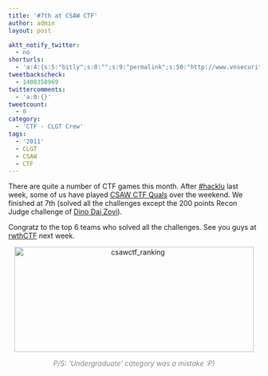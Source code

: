 ```yaml
---
title: '#7th at CSAW CTF'
author: admin
layout: post

aktt_notify_twitter:
  - no
shorturls:
  - 'a:4:{s:5:"bitly";s:0:"";s:9:"permalink";s:50:"http://www.vnsecurity.net/2011/09/7th-at-csaw-ctf/";s:7:"tinyurl";s:26:"http://tinyurl.com/636dsc3";s:4:"isgd";s:19:"http://is.gd/Wt1SXj";}'
tweetbackscheck:
  - 1408358969
twittercomments:
  - 'a:0:{}'
tweetcount:
  - 0
category:
  - 'CTF - CLGT Crew'
tags:
  - '2011'
  - CLGT
  - CSAW
  - CTF
---
```

There are quite a number of CTF games this month. After [#hacklu][1] last week, some of us have played <a href="https://csawctf.poly.edu/scoreboard.php" target="_blank">CSAW CTF Quals</a> over the weekend. We finished at 7th (solved all the challenges except the 200 points Recon Judge challenge of <a href="http://trailofbits.com/" target="_blank">Dino Dai Zovi</a>).

Congratz to the top 6 teams who solved all the challenges. See you guys at <a href="http://ctf.itsec.rwth-aachen.de/" target="_blank">rwthCTF</a> next week.

<p style="text-align: center">
  <a href="https://csawctf.poly.edu/scoreboard.php"><img class="aligncenter size-full wp-image-1211" title="csawctf_ranking" src="/wp/storage/uploads/2011/09/csawctf_ranking.png" alt="csawctf_ranking" width="480" height="211" /></a>
</p>

<p style="text-align: center">
  <em><span style="color: #888888">P/S: &#8216;Undergraduate&#8217; category was a mistake :P)</span></em>
</p>

 [1]: http://www.vnsecurity.net/2011/09/4th-at-hack-lu-ctf/